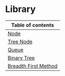 # Library

|Table of contents|
|-------|
|[Node](./Node.js)|
|[Tree Node](./TreeNode.js)|
|[Queue](./Queue.js)|
|[Binary Tree](./BinaryTree.js)|
|[Breadth First Method](./BreadthFirst.js)|
